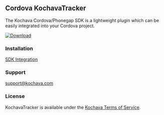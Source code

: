 ## Cordova KochavaTracker
The Kochava Cordova/Phonegap SDK is a lightweight plugin which can be easily integrated into your Cordova project.

[![Download](https://img.shields.io/github/v/release/Kochava/Cordova-KochavaTracker-Releases?include_prereleases&sort=semver)](https://github.com/Kochava/Cordova-KochavaTracker-Releases/releases)

### Installation
[SDK Integration](https://support.kochava.com/sdk-integration/cordova-sdk-integration/)

### Support
support@kochava.com

### License
KochavaTracker is available under the [Kochava Terms of Service](https://www.kochava.com/terms-of-service/).